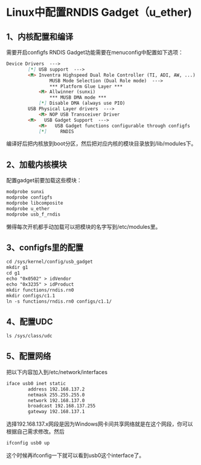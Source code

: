 # Linux中配置RNDIS Gadget（u_ether)

## 1、内核配置和编译

需要开启configfs RNDIS Gadget功能需要在menuconfig中配置如下选项：

```markdown
Device Drivers  --->
        [*] USB support  --->
        <M> Inventra Highspeed Dual Role Controller (TI, ADI, AW, ...)
                MUSB Mode Selection (Dual Role mode)  --->
                *** Platform Glue Layer ***
            <M> Allwinner (sunxi)
                *** MUSB DMA mode ***
            [*] Disable DMA (always use PIO)
        USB Physical Layer drivers  --->
            <M> NOP USB Transceiver Driver
        <M>   USB Gadget Support  --->
            <M>   USB Gadget functions configurable through configfs
            [*]     RNDIS
```

编译好后把内核放到boot分区，然后把对应内核的模块目录放到/lib/modules下。

## 2、加载内核模块

配置gadget前要加载这些模块：

```markdown
modprobe sunxi
modprobe configfs
modprobe libcomposite
modprobe u_ether
modprobe usb_f_rndis
```

懒得每次开机都手动加载可以把模块的名字写到/etc/modules里。

## 3、configfs里的配置

```markdown
cd /sys/kernel/config/usb_gadget
mkdir g1
cd g1
echo "0x0502" > idVendor
echo "0x3235" > idProduct
mkdir functions/rndis.rn0
mkdir configs/c1.1
ln -s functions/rndis.rn0 configs/c1.1/
```

## 4、配置UDC

```markdown
ls /sys/class/udc
```

## 5、配置网络

把以下内容加入到/etc/network/interfaces

```markdown
iface usb0 inet static
        address 192.168.137.2
        netmask 255.255.255.0
        network 192.168.137.0
        broadcast 192.168.137.255
        gateway 192.168.137.1
```

选择192.168.137.x网段是因为Windows网卡间共享网络就是在这个网段，你可以根据自己需求修改。然后

```markdown
ifconfig usb0 up
```

这个时候再ifconfig一下就可以看到usb0这个interface了。